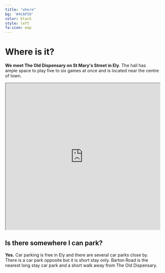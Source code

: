 ```yaml
---
title: "where"
bg: '#4CAF50'
color: black
style: left
fa-icon: map
---
```


# Where is it?

**We meet The Old Dispensary on St Mary's Street in Ely**. The hall has ample space to play five to six games at once and is located near the centre of town.   

<iframe src="https://www.google.com/maps/d/embed?mid=zTOQdXyo_nmc.kgk83UxqymxE" align="center" width="100%" height="480px"></iframe><br>

## Is there somewhere I can park?

**Yes.** Car parking is free in Ely and there are several car parks close by. There is a car park opposite but it is short stay only. Barton Road is the nearest long stay car park and a short walk away from The Old Dispensary.
